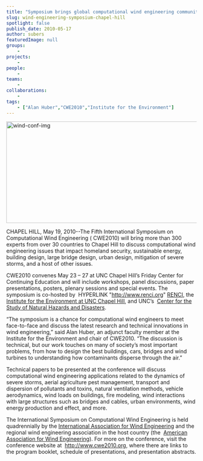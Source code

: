```yaml
---
title: "Symposium brings global computational wind engineering community to Chapel Hill"
slug: wind-engineering-symposium-chapel-hill
spotlight: false
publish_date: 2010-05-17
author: subers
featuredImage: null
groups:
    - 
projects:
    - 
people:
    - 
teams: 
    - 
collaborations:
    - 
tags:
    - ["Alan Huber","CWE2010","Institute for the Environment"]
---
```

<img class="alignnone size-full wp-image-3948" title="wind-conf-img" src="http://www.renci.org/wp-content/uploads/2009/08/wind-conf-img.jpg" alt="wind-conf-img" width="630" height="269" />

CHAPEL HILL, May 19, 2010--The Fifth International Symposium on Computational Wind Engineering ( CWE2010) will bring more than 300 experts from over 30 countries to Chapel Hill to discuss computational wind engineering issues that impact homeland security, sustainable energy, building design, large bridge design, urban design, mitigation of severe storms, and a host of other issues.<!--more-->

CWE2010 convenes May 23 – 27 at UNC Chapel Hill’s Friday Center for Continuing Education and will include workshops, panel discussions, paper presentations, posters, plenary sessions and special events. The symposium is co-hosted by  HYPERLINK "http://www.renci.org" <a href="http://www.renci.org">RENCI</a>, the <a href="http://www.ie.unc.edu" target="_blank">Institute for the Environment at UNC Chapel Hill</a>, and UNC’s  <a href="http://hazardscenter.unc.edu/" target="_blank">Center for the Study of Natural Hazards and Disasters</a>.

“The symposium is a chance for computational wind engineers to meet face-to-face and discuss the latest research and technical innovations in wind engineering,” said Alan Huber, an adjunct faculty member at the Institute for the Environment and chair of CWE2010. “The discussion is technical, but our work touches on many of society’s most important problems, from how to design the best buildings, cars, bridges and wind turbines to understanding how contaminants disperse through the air.”

Technical papers to be presented at the conference will discuss computational wind engineering applications related to the dynamics of severe storms, aerial agriculture pest management, transport and dispersion of pollutants and toxins, natural ventilation methods, vehicle aerodynamics, wind loads on buildings, fire modeling, wind interactions with large structures such as bridges and cables, urban environments, wind energy production and effect, and more.

The International Symposium on Computational Wind Engineering is held quadrennially by the <a href="http://www.iawe.org/" target="_blank">International Association for Wind Engineering</a> and the regional wind engineering association in the host country (the  <a href="http://www.aawe.org/" target="_blank">American Association for Wind Engineering</a>). For more on the conference, visit the conference website at  http://www.cwe2010.org, where there are links to the program booklet, schedule of presentations, and presentation abstracts.
